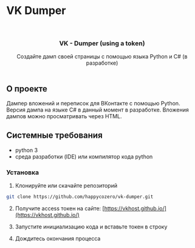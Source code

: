 # VK Dumper

<br/>
<p align="center">
  <a href="https://github.com/happycozero - Dumper (using a token)">
  </a>

  <h3 align="center">VK - Dumper (using a token)</h3>

  <p align="center">
    Создайте дамп своей страницы с помощью языка Python и C# (в разработке)
    <br/>
    <br/>
  </p>
</p>

## О проекте

Дампер вложений и переписок для ВКонтакте с помощью Python.
Версия дампа на языке C# в данный момент в разработке.
Вложения дампов можно просматривать через HTML.

## Системные требования

* python 3
* среда разработки (IDE) или компилятор кода python

### Установка

1. Клонируйте или скачайте репозиторий

```sh
git clone https://github.com/happycozero/vk-dumper.git
```

2. Получите access токен на сайте: [https://vkhost.github.io/](https://vkhost.github.io/)

3. Запустите инициализацию кода и вставьте токен в строку

4. Дождитесь окончания процесса
